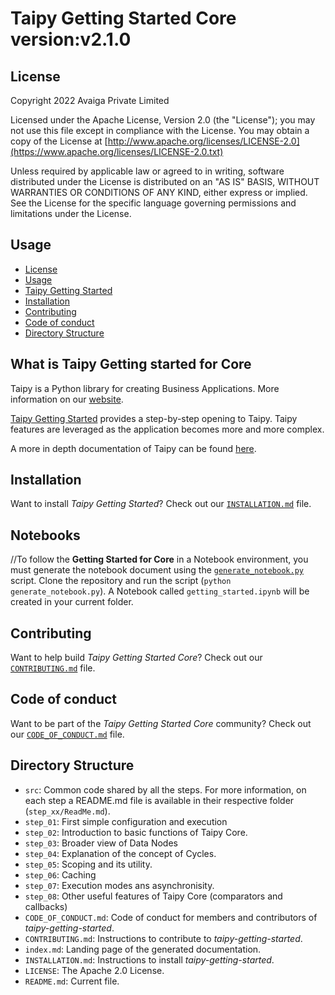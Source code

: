 # Taipy Getting Started Core version:v2.1.0

## License
Copyright 2022 Avaiga Private Limited

Licensed under the Apache License, Version 2.0 (the "License"); you may not use this file except in compliance with
the License. You may obtain a copy of the License at
[http://www.apache.org/licenses/LICENSE-2.0](https://www.apache.org/licenses/LICENSE-2.0.txt)

Unless required by applicable law or agreed to in writing, software distributed under the License is distributed on
an "AS IS" BASIS, WITHOUT WARRANTIES OR CONDITIONS OF ANY KIND, either express or implied. See the License for the
specific language governing permissions and limitations under the License.

## Usage

- [License](#license)
- [Usage](#usage)
- [Taipy Getting Started](##what-is-taipy-getting-started-for-core)
- [Installation](#installation)
- [Contributing](#contributing)
- [Code of conduct](#code-of-conduct)
- [Directory Structure](#directory-structure)

## What is Taipy Getting started for Core

Taipy is a Python library for creating Business Applications. More information on our [website](https://www.taipy.io).

[Taipy Getting Started](https://docs.taipy.io/en/latest/getting_started/) provides a step-by-step opening to Taipy. 
Taipy features are leveraged as the application becomes more and more complex.

A more in depth documentation of Taipy can be found [here](https://docs.taipy.io/en/latest/).

## Installation

Want to install _Taipy Getting Started_? Check out our [`INSTALLATION.md`](INSTALLATION.md) file.

## Notebooks

//To follow the **Getting Started for Core** in a Notebook environment, you must generate the notebook document using the [`generate_notebook.py`](generate_notebook.py) script. Clone the repository and run the script (`python generate_notebook.py`). A Notebook called `getting_started.ipynb` will be created in your current folder.

## Contributing

Want to help build _Taipy Getting Started Core_? Check out our [`CONTRIBUTING.md`](CONTRIBUTING.md) file.

## Code of conduct

Want to be part of the _Taipy Getting Started Core_ community? Check out our [`CODE_OF_CONDUCT.md`](CODE_OF_CONDUCT.md) file.

## Directory Structure

- `src`: Common code shared by all the steps. For more information, on each step a README.md file is available in their
  respective folder (`step_xx/ReadMe.md`).
- `step_01`: First simple configuration and execution
- `step_02`: Introduction to basic functions of Taipy Core.
- `step_03`: Broader view of Data Nodes
- `step_04`: Explanation of the concept of Cycles.
- `step_05`: Scoping and its utility.
- `step_06`: Caching
- `step_07`: Execution modes ans asynchronisity.
- `step_08`: Other useful features of Taipy Core (comparators and callbacks)
- `CODE_OF_CONDUCT.md`: Code of conduct for members and contributors of _taipy-getting-started_.
- `CONTRIBUTING.md`: Instructions to contribute to _taipy-getting-started_.
- `index.md`: Landing page of the generated documentation. 
- `INSTALLATION.md`: Instructions to install _taipy-getting-started_.
- `LICENSE`: The Apache 2.0 License.
- `README.md`: Current file.
